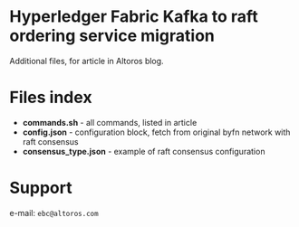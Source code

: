 # Hyperledger Fabric Kafka to raft ordering service migration

Additional files, for article in Altoros blog.

# Files index

* **commands.sh** - all commands, listed in article
* **config.json** - configuration block, fetch from original byfn network with raft consensus
* **consensus_type.json** - example of raft consensus configuration

# Support
e-mail: `ebc@altoros.com`